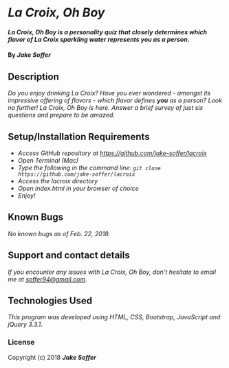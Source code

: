 # _La Croix, Oh Boy_

#### _La Croix, Oh Boy is a personality quiz that closely determines which flavor of La Croix sparkling water represents you as a person._

#### By _**Jake Soffer**_

## Description

_Do you enjoy drinking La Croix? Have you ever wondered - amongst its impressive offering of flavors - which flavor defines **you** as a person? Look no further! La Croix, Oh Boy is here. Answer a brief survey of just six questions and prepare to be amazed._

## Setup/Installation Requirements

* _Access GitHub repository at https://github.com/jake-soffer/lacroix_
* _Open Terminal (Mac)_
* _Type the following in the command line: `git clone https://github.com/jake-soffer/lacroix`_
* _Access the lacroix directory_
* _Open index.html in your browser of choice_
* _Enjoy!_

## Known Bugs

_No known bugs as of Feb. 22, 2018._

## Support and contact details

_If you encounter any issues with La Croix, Oh Boy, don't hesitate to email me at soffer94@gmail.com._

## Technologies Used

_This program was developed using HTML, CSS, Bootstrap, JavaScript and jQuery 3.3.1._

### License

Copyright (c) 2018 **_Jake Soffer_**
